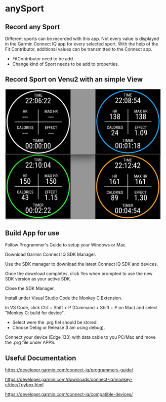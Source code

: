 # anySport

## Record any Sport
Different sports can be recorded with this app. Not every value is displayed in the Garmin Connect IQ app for every selected sport. 
With the help of the Fit Contributor, additional values can be transmitted to the Connect app.

- FitContributor need to be add.
- Change kind of Sport needs to be add to properties.


## Record Sport on Venu2 with an simple View


![Screenshot](readme.png)



## Build App for use

Follow Programmer's Guide to setup your Windows or Mac.

Download Garmin Connect IQ SDK Manager.

Use the SDK manager to download the latest Connect IQ SDK and devices.

Once the download completes, click Yes when prompted to use the new SDK version as your active SDK.

Close the SDK Manager.

Install under Visual Studio Code the Monkey C Extension.

In VS Code, click Ctrl + Shift + P (Command + Shift + P on Mac) and select "Monkey C: build for device".
- Select were the .prg fiel should be stored.
- Choose Debig or Release (I am using debug).

Connect your device (Edge 130) with data cable to you PC/Mac and move the .prg file under APPS.

## Useful Documentation

https://developer.garmin.com/connect-iq/programmers-guide/

https://developer.garmin.com/downloads/connect-iq/monkey-c/doc/Toybox.html

https://developer.garmin.com/connect-iq/compatible-devices/
